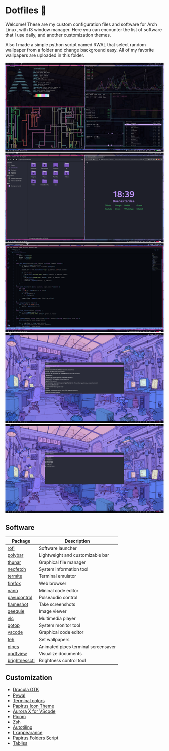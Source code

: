 # Dotfiles 🐧
Welcome! These are my custom configuration files and software for Arch Linux, with I3 window manager.
Here you can encounter the list of software that I use daily, and another customization themes.

Also I made a simple python script named RWAL that select random wallpaper from a folder and change background easy. All of my favorite wallpapers are uploaded in this folder.

![Screenshot](/Pictures/1.png)
![Screenshot](/Pictures/2.png)
![Screenshot](/Pictures/3.png)
![Screenshot](/Pictures/4.png)
![Screenshot](/Pictures/5.png)

## Software
Package                                        |            Description                |
-----------------------------------------------|---------------------------------------|
[rofi](https://wiki.archlinux.org/index.php/Rofi)|Software launcher                     |
[polybar](https://github.com/polybar)|Lightweight and customizable bar  |
[thunar](https://wiki.archlinux.org/index.php/Thunar)|Graphical file manager|
[neofetch](https://github.com/dylanaraps/neofetch)|System information tool|
[termite](https://wiki.archlinux.org/index.php/Termite)|Terminal emulator|
[firefox](https://wiki.archlinux.org/index.php/Firefox)|Web browser|
[nano](https://wiki.archlinux.org/index.php/Nano)|Mininal code editor|
[pavucontrol](https://archlinux.org/packages/extra/x86_64/pavucontrol/)|Pulseaudio control|
[flameshot](https://wiki.archlinux.org/index.php/Flameshot)|Take screenshots|
[geequie](https://archlinux.org/packages/extra/x86_64/geeqie/)|Image viewer|
[vlc](https://wiki.archlinux.org/index.php/VLC_media_player)|Multimedia player|
[gotop](https://github.com/cjbassi/gotop)|System monitor tool|
[vscode](https://wiki.archlinux.org/index.php/Visual_Studio_Code)|Graphical code editor|
[feh](https://wiki.archlinux.org/index.php/Feh)|Set wallpapers|
[pipes](https://github.com/pipeseroni/pipes.sh)|Animated pipes terminal screensaver|
[qpdfview](https://archlinux.org/packages/community/x86_64/qpdfview/)|Visualize documents|
[brightnessctl](https://aur.archlinux.org/packages/brightnessctl-git/)|Brightness control tool|

## Customization
* [Dracula GTK](https://draculatheme.com/gtk/)
* [Pywal](https://github.com/dylanaraps/pywal) 
* [Terminal colors](https://draculatheme.com/terminal/)  
* [Papirus Icon Theme](https://github.com/PapirusDevelopmentTeam/papirus-icon-theme)  
* [Aurora X for VScode](https://marketplace.visualstudio.com/items?itemName=marqu3s.aurora-x)
* [Picom](https://wiki.archlinux.org/index.php/Picom)  
* [Zsh](/https://wiki.archlinux.org/index.php/Zsh)
* [Autotiling](https://github.com/nwg-piotr/autotiling)
* [Lxappearance](https://www.archlinux.org/packages/community/x86_64/lxappearance/)
* [Papirus Folders Script](https://github.com/PapirusDevelopmentTeam/papirus-folders)
* [Tabliss](https://tabliss.io/)

